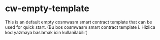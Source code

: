 ﻿# cw-empty-template
This is an default empty cosmwasm smart contract template that can be used for quick start.
(Bu bos cosmwasm smart contract template i. Hizlica kod yazmaya baslamak icin kullanilabilir)
